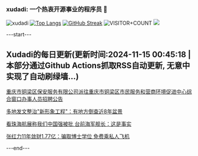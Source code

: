 ### xudadi: 一个热衷开源事业的程序员 👋

![xudadi](https://github-readme-stats-git-masterorgs-github-readme-stats-team.vercel.app/api?username=xudadi)
[![Top Langs](https://github-readme-stats.vercel.app/api/top-langs/?username=xudadi)](https://github.com/anuraghazra/github-readme-stats)
[![GitHub Streak](https://streak-stats.demolab.com?user=xudadi&locale=zh_Hans)](https://git.io/streak-stats)
![VISITOR+COUNT](https://komarev.com/ghpvc/?username=xudadi&label=VISITOR+COUNT)
![](https://raw.githubusercontent.com/xudadi/xudadi/main/assets/github-contribution-grid-snake.svg)


---start---

## Xudadi的每日更新(更新时间:2024-11-15 00:45:18 | 本部分通过Github Actions抓取RSS自动更新, 无意中实现了自动刷绿墙...)

[重庆市铜梁区保安服务有限公司派往重庆市铜梁区市民服务和营商环境促进中心综合窗口办事人员招聘公告](https://www.gongkaoleida.com/article/2194704)

[多地发文整治"新形象工程"：有地方倒查近8年盆景](https://m.163.com/news/article/JGVSIMVD05129QAF.html)

[看珠海航展称我们中国强被批 台前海军舰长：这是事实](https://m.163.com/news/article/JGVHHPLN0514R9OJ.html)

[张红力11年敛财1.77亿：骗取博士学位 免费乘私人飞机](https://m.163.com/news/article/JGVJRDQ90530M570.html)

---end---
